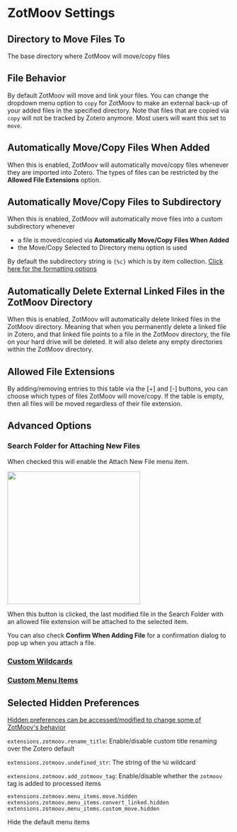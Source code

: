 # ZotMoov Settings

## Directory to Move Files To

The base directory where ZotMoov will move/copy files


## File Behavior

By default ZotMoov will move and link your files. You can change the dropdown menu option to ```copy``` for ZotMoov to make an external back-up of your added files in the specified directory. Note that files that are copied via ```copy``` will not be tracked by Zotero anymore. Most users will want this set to ```move```.

## Automatically Move/Copy Files When Added

When this is enabled, ZotMoov will automatically move/copy files whenever they are imported into Zotero. The types of files can be restricted by the **Allowed File Extensions** option.

## Automatically Move/Copy Files to Subdirectory

When this is enabled, ZotMoov will automatically move files into a custom subdirectory whenever
- a file is moved/copied via **Automatically Move/Copy Files When Added**
- the Move/Copy Selected to Directory menu option is used

By default the subdirectory string is `{%c}` which is by item collection. [Click here for the formatting options](WILDCARD_INFO.md)

## Automatically Delete External Linked Files in the ZotMoov Directory

When this is enabled, ZotMoov will automatically delete linked files in the ZotMoov directory. Meaning that when you permanently delete a linked file in Zotero, and that linked file points to a file in the ZotMoov directory, the file on your hard drive will be deleted. It will also delete any empty directories within the ZotMoov directory.

## Allowed File Extensions

By adding/removing entries to this table via the [+] and [-] buttons, you can choose which types of files ZotMoov will move/copy. If the table is empty, then all files will be moved regardless of their file extension.

## Advanced Options

### Search Folder for Attaching New Files

When checked this will enable the Attach New File menu item.

<img src="res/Image3.png" width="300"/>

When this button is clicked, the last modified file in the Search Folder with an allowed file extension will be attached to the selected item.

You can also check **Confirm When Adding File** for a confirmation dialog to pop up when you attach a file.

### [Custom Wildcards](CUSTOM_WILDCARD_INFO.md)

### [Custom Menu Items](CUSTOM_MENUITEM_INFO.md)

## Selected Hidden Preferences

[Hidden preferences can be accessed/modified to change some of ZotMoov's behavior](https://www.zotero.org/support/preferences/hidden_preferences)

```extensions.zotmoov.rename_title```: Enable/disable custom title renaming over the Zotero default

```extensions.zotmoov.undefined_str```: The string of the `%U` wildcard

```extensions.zotmoov.add_zotmoov_tag```: Enable/disable whether the ```zotmoov``` tag is added to processed items

```
extensions.zotmoov.menu_items.move.hidden
extensions.zotmoov.menu_items.convert_linked.hidden
extensions.zotmoov.menu_items.custom_move.hidden
```
Hide the default menu items
